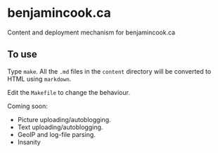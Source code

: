 # benjamincook.ca

Content and deployment mechanism for benjamincook.ca


## To use

Type `make`. All the `.md` files in the `content` directory will be converted to HTML using `markdown`.

Edit the `Makefile` to change the behaviour.

Coming soon: 

* Picture uploading/autoblogging.
* Text uploading/autoblogging.
* GeoIP and log-file parsing.
* Insanity
